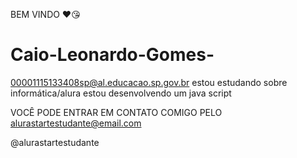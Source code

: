 BEM VINDO ❤️😘

# Caio-Leonardo-Gomes-
00001115133408sp@al.educacao.sp.gov.br
estou estudando sobre informática/alura
estou desenvolvendo um java script 


VOCÊ PODE ENTRAR EM CONTATO COMIGO PELO
alurastartestudante@email.com

@alurastartestudante
